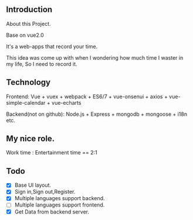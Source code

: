 ## Introduction

About this Project.

Base on vue2.0

It's a web-apps that record your time.

This idea was come up with when I wondering how much time I waster in my life,
So I need to record it.

## Technology
Frontend:
Vue + vuex + webpack + ES6/7 + vue-onsenui + axios + vue-simple-calendar + vue-echarts

Backend(not on github):
Node.js + Express + mongodb + mongoose + i18n etc.

## My nice role.
Work time : Entertainment time == 2:1

## Todo
* [X] Base UI layout.
* [X] Sign in,Sign out,Register.
* [X] Multiple languages support backend.
* [ ] Multiple languages support frontend.
* [X] Get Data from backend server.

